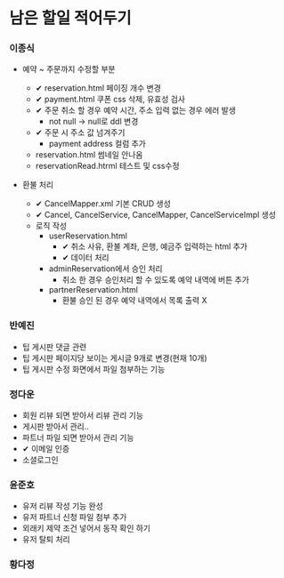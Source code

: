 # 남은 할일 적어두기

### 이종식
- 예약 ~ 주문까지 수정할 부분
    - ✔ reservation.html 페이징 개수 변경
    - ✔ payment.html 쿠폰 css 삭제, 유효성 검사
    - ✔ 주문 취소 할 경우 예약 시간, 주소 입력 없는 경우 에러 발생
        - not null -> null로 ddl 변경
    - ✔ 주문 시 주소 값 넘겨주기
        - payment address 컬럼 추가
    - reservation.html 썸네일 안나옴
    - reservationRead.htrml 테스트 및 css수정

- 환불 처리
    - ✔ CancelMapper.xml 기본 CRUD 생성
    - ✔ Cancel, CancelService, CancelMapper, CancelServiceImpl 생성
    - 로직 작성
        - userReservation.html
            - ✔ 취소 사유, 환불 계좌, 은행, 예금주 입력하는 html 추가
            - ✔ 데이터 처리
        - adminReservation에서 승인 처리 
            - 취소 한 경우 승인처리 할 수 있도록 예약 내역에 버튼 추가
        - partnerReservation.html
            - 환불 승인 된 경우 예약 내역에서 목록 출력 X

### 반예진
- 팁 게시판 댓글 관련
- 팁 게시판 페이지당 보이는 게시글 9개로 변경(현재 10개)
- 팁 게시판 수정 화면에서 파일 첨부하는 기능
  
### 정다운
- 회원 리뷰 되면 받아서 리뷰 관리 기능
- 게시판 받아서 관리..
- 파트너 파일 되면 받아서 관리 기능
- ✔ 이메일 인증
- 소셜로그인

### 윤준호
- 유저 리뷰 작성 기능 완성
- 유저 파트너 신청 파일 첨부 추가
- 외래키 제약 조건 넣어서 동작 확인 하기
- 유저 탈퇴 처리

### 황다정
